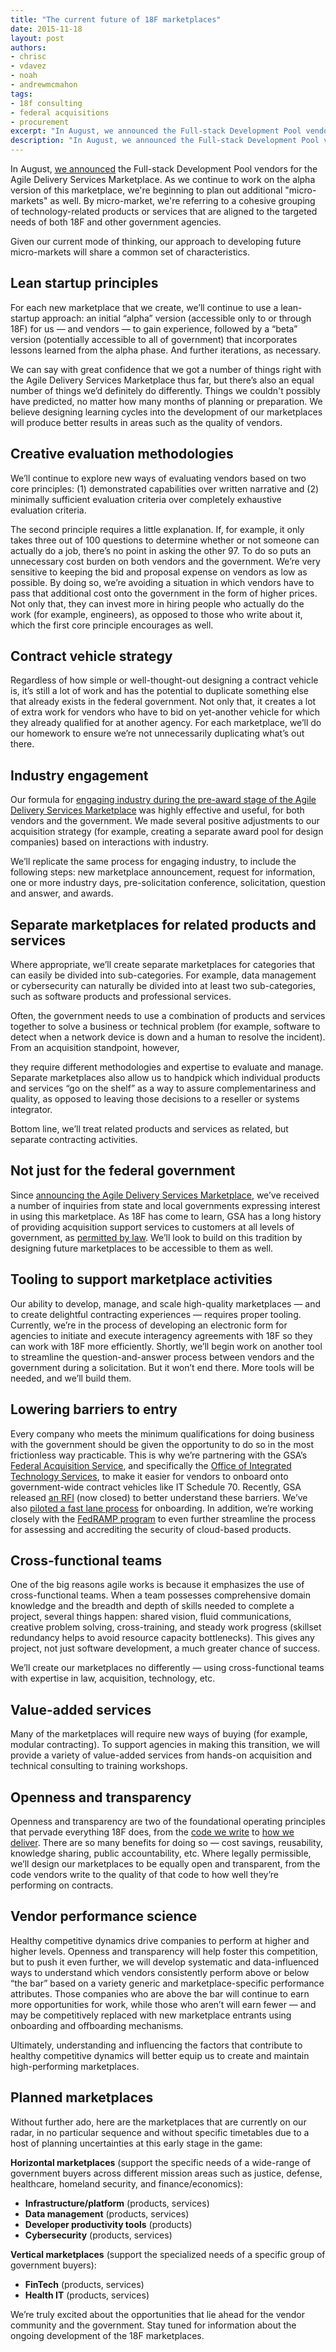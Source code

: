 ```yaml
---
title: "The current future of 18F marketplaces"
date: 2015-11-18
layout: post
authors:
- chrisc
- vdavez
- noah
- andrewmcmahon
tags:
- 18f consulting
- federal acquisitions
- procurement
excerpt: "In August, we announced the Full-stack Development Pool vendors for the Agile Delivery Services Marketplace. As we continue to work on the alpha version of this marketplace, we're beginning to plan out additional "micro-markets" as well."
description: "In August, we announced the Full-stack Development Pool vendors for the Agile Delivery Services Marketplace. As we continue to work on the alpha version of this marketplace, we're beginning to plan out additional "micro-markets" as well."
---
```


In August, [we
announced](https://18f.gsa.gov/2015/08/28/announcing-the-agile-BPA-awards/)
the Full-stack Development Pool vendors for the Agile Delivery Services
Marketplace. As we continue to work on the alpha version of this
marketplace, we're beginning to plan out additional "micro-markets" as
well. By micro-market, we're referring to a cohesive grouping of
technology-related products or services that are aligned to the targeted
needs of both 18F and other government agencies.

Given our current mode of thinking, our approach to developing future
micro-markets will share a common set of characteristics.

## Lean startup principles

For each new marketplace that we create, we’ll continue to use a
lean-startup approach: an initial “alpha” version (accessible only to or
through 18F) for us — and vendors — to gain experience, followed by a
“beta” version (potentially accessible to all of government) that
incorporates lessons learned from the alpha phase. And further
iterations, as necessary.

We can say with great confidence that we got a number of things right
with the Agile Delivery Services Marketplace thus far, but there’s also
an equal number of things we’d definitely do differently. Things we
couldn't possibly have predicted, no matter how many months of planning
or preparation. We believe designing learning cycles into the
development of our marketplaces will produce better results in areas
such as the quality of vendors.

## Creative evaluation methodologies

We’ll continue to explore new ways of evaluating vendors based on two
core principles: (1) demonstrated capabilities over written narrative
and (2) minimally sufficient evaluation criteria over completely
exhaustive evaluation criteria.

The second principle requires a little explanation. If, for example, it
only takes three out of 100 questions to determine whether or not
someone can actually do a job, there’s no point in asking the other 97.
To do so puts an unnecessary cost burden on both vendors and the
government. We’re very sensitive to keeping the bid and proposal expense
on vendors as low as possible. By doing so, we’re avoiding a situation
in which vendors have to pass that additional cost onto the government
in the form of higher prices. Not only that, they can invest more in
hiring people who actually do the work (for example, engineers), as
opposed to those who write about it, which the first core principle
encourages as well.

## Contract vehicle strategy

Regardless of how simple or well-thought-out designing a contract
vehicle is, it’s still a lot of work and has the potential to duplicate
something else that already exists in the federal government. Not only
that, it creates a lot of extra work for vendors who have to bid on
yet-another vehicle for which they already qualified for at another
agency. For each marketplace, we’ll do our homework to ensure we’re not
unnecessarily duplicating what’s out there.

## Industry engagement

Our formula for [engaging industry during the pre-award stage of the
Agile Delivery Services
Marketplace](https://18f.gsa.gov/2015/02/12/highlights-from-the-agile-delivery-services-industry-day-events/)
was highly effective and useful, for both vendors and the government. We
made several positive adjustments to our acquisition strategy (for
example, creating a separate award pool for design companies) based on
interactions with industry.

We’ll replicate the same process for engaging industry, to include the
following steps: new marketplace announcement, request for information,
one or more industry days, pre-solicitation conference, solicitation,
question and answer, and awards.

## Separate marketplaces for related products and services

Where appropriate, we’ll create separate marketplaces for categories
that can easily be divided into sub-categories. For example, data
management or cybersecurity can naturally be divided into at least two
sub-categories, such as software products and professional services.

Often, the government needs to use a combination of products and
services together to solve a business or technical problem (for example,
software to detect when a network device is down and a human to resolve
the incident). From an acquisition standpoint, however,

they require different methodologies and expertise to evaluate and
manage. Separate marketplaces also allow us to handpick which individual
products and services “go on the shelf” as a way to assure
complementariness and quality, as opposed to leaving those decisions to
a reseller or systems integrator.

Bottom line, we’ll treat related products and services as related, but
separate contracting activities.

## Not just for the federal government

Since [announcing the Agile Delivery Services
Marketplace](https://18f.gsa.gov/2015/01/08/creating-a-federal-marketplace-for-agile-delivery-services/),
we’ve received a number of inquiries from state and local governments
expressing interest in using this marketplace. As 18F has come to learn,
GSA has a long history of providing acquisition support services to
customers at all levels of government, as [permitted by
law](https://www.law.cornell.edu/uscode/text/40/502). We’ll look to
build on this tradition by designing future marketplaces to be
accessible to them as well.

## Tooling to support marketplace activities

Our ability to develop, manage, and scale high-quality marketplaces —
and to create delightful contracting experiences — requires proper
tooling. Currently, we’re in the process of developing an electronic
form for agencies to initiate and execute interagency agreements with
18F so they can work with 18F more efficiently. Shortly, we’ll begin
work on another tool to streamline the question-and-answer process
between vendors and the government during a solicitation. But it won’t
end there. More tools will be needed, and we’ll build them.

## Lowering barriers to entry

Every company who meets the minimum qualifications for doing business
with the government should be given the opportunity to do so in the most
frictionless way practicable. This is why we’re partnering with the
GSA’s [Federal Acquisition
Service](http://www.gsa.gov/portal/content/105080), and specifically
the [Office of Integrated Technology
Services](http://www.gsa.gov/portal/content/105150), to make it easier
for vendors to onboard onto government-wide contract vehicles like IT
Schedule 70. Recently, GSA released [an
RFI](https://www.fbo.gov/index?s=opportunity&mode=form&tab=core&id=1ef7f71d50667f4e38b1fafe5dc4ca78)
(now closed) to better understand these barriers. We’ve also [piloted a
fast lane process](http://www.gsa.gov/portal/content/252215) for
onboarding. In addition, we’re working closely with the [FedRAMP
program](http://www.fedramp.gov/) to even further streamline the
process for assessing and accrediting the security of cloud-based
products.

## Cross-functional teams

One of the big reasons agile works is because it emphasizes the use of
cross-functional teams. When a team possesses comprehensive domain
knowledge and the breadth and depth of skills needed to complete a
project, several things happen: shared vision, fluid communications,
creative problem solving, cross-training, and steady work progress
(skillset redundancy helps to avoid resource capacity bottlenecks). This
gives any project, not just software development, a much greater chance
of success.

We’ll create our marketplaces no differently — using cross-functional
teams with expertise in law, acquisition, technology, etc.

## Value-added services

Many of the marketplaces will require new ways of buying (for example,
modular contracting). To support agencies in making this transition, we
will provide a variety of value-added services from hands-on acquisition
and technical consulting to training workshops.

## Openness and transparency

Openness and transparency are two of the foundational operating
principles that pervade everything 18F does, from the [code we
write](https://github.com/18F/open-source-policy) to [how we
deliver](https://pages.18f.gov/guides/). There are so many benefits for
doing so — cost savings, reusability, knowledge sharing, public
accountability, etc. Where legally permissible, we’ll design our
marketplaces to be equally open and transparent, from the code vendors
write to the quality of that code to how well they’re performing on
contracts.

## Vendor performance science

Healthy competitive dynamics drive companies to perform at higher and
higher levels. Openness and transparency will help foster this
competition, but to push it even further, we will develop systematic and
data-influenced ways to understand which vendors consistently perform
above or below “the bar” based on a variety generic and
marketplace-specific performance attributes. Those companies who are
above the bar will continue to earn more opportunities for work, while
those who aren’t will earn fewer — and may be competitively replaced
with new marketplace entrants using onboarding and offboarding
mechanisms.

Ultimately, understanding and influencing the factors that contribute to
healthy competitive dynamics will better equip us to create and maintain
high-performing marketplaces.

## Planned marketplaces

Without further ado, here are the marketplaces that are currently on our
radar, in no particular sequence and without specific timetables due to
a host of planning uncertainties at this early stage in the game:

**Horizontal marketplaces** (support the specific needs of a wide-range
of government buyers across different mission areas such as justice,
defense, healthcare, homeland security, and finance/economics):

-   **Infrastructure/platform** (products, services)
-   **Data management** (products, services)
-   **Developer productivity tools** (products)
-   **Cybersecurity** (products, services)

**Vertical marketplaces** (support the specialized needs of a specific
group of government buyers):

-   **FinTech** (products, services)
-   **Health IT** (products, services)

We’re truly excited about the opportunities that lie ahead for the
vendor community and the government. Stay tuned for information about
the ongoing development of the 18F marketplaces.
